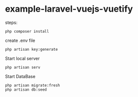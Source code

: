 # example-laravel-vuejs-vuetify

steps:

```
php composer install
```

create .env file


```
php artisan key:generate
```

Start local server

```
php artisan serv
```

Start DataBase

````
php artisan migrate:fresh
php artisan db:seed
